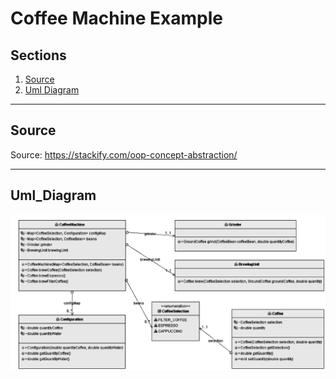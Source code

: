 # Coffee Machine Example

## Sections

1. [Source](#Source)
2. [Uml Diagram](#Uml_Diagram)
---

## Source
Source: https://stackify.com/oop-concept-abstraction/

---

## Uml_Diagram
<a><img src="coffee_machine_uml_diagram.webp" /></a>